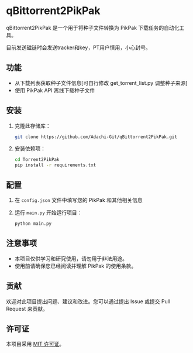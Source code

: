 # qBittorrent2PikPak

qBittorrent2PikPak 是一个用于将种子文件转换为 PikPak 下载任务的自动化工具。

目前发送磁链时会发送tracker和key，PT用户慎用，小心封号。

## 功能

- 从下载列表获取种子文件信息[可自行修改 get_torrent_list.py 调整种子来源]
- 使用 PikPak API 离线下载种子文件

## 安装

1. 克隆此存储库：

    ```bash
    git clone https://github.com/Adachi-Git/qBittorrent2PikPak.git
    ```

2. 安装依赖项：

    ```bash
    cd Torrent2PikPak
    pip install -r requirements.txt
    ```

## 配置

1. 在 `config.json` 文件中填写您的 PikPak 和其他相关信息

2. 运行 `main.py` 开始运行项目：

    ```bash
    python main.py
    ```

## 注意事项

- 本项目仅供学习和研究使用，请勿用于非法用途。
- 使用前请确保您已经阅读并理解 PikPak 的使用条款。

## 贡献

欢迎对此项目提出问题、建议和改进。您可以通过提出 Issue 或提交 Pull Request 来贡献。

## 许可证

本项目采用 [MIT 许可证](LICENSE)。

